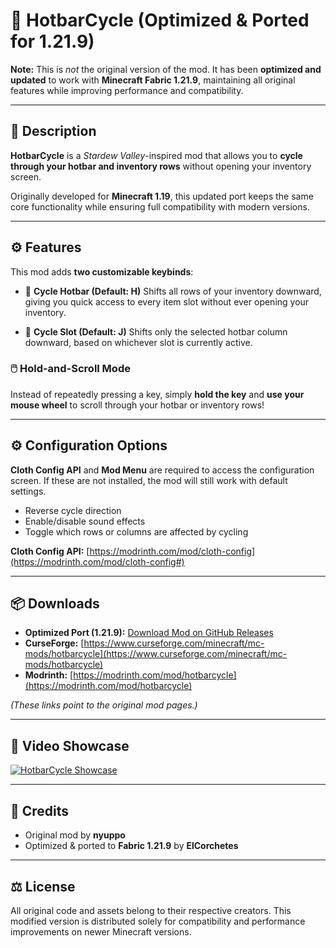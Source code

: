 # 🌾 HotbarCycle (Optimized & Ported for 1.21.9)

**Note:** This is *not* the original version of the mod.
It has been **optimized and updated** to work with **Minecraft Fabric 1.21.9**, maintaining all original features while improving performance and compatibility.

---

## 📜 Description

**HotbarCycle** is a *Stardew Valley*-inspired mod that allows you to **cycle through your hotbar and inventory rows** without opening your inventory screen.

Originally developed for **Minecraft 1.19**, this updated port keeps the same core functionality while ensuring full compatibility with modern versions.

---

## ⚙️ Features

This mod adds **two customizable keybinds**:

* 🔁 **Cycle Hotbar (Default: H)**
  Shifts all rows of your inventory downward, giving you quick access to every item slot without ever opening your inventory.

* 🔄 **Cycle Slot (Default: J)**
  Shifts only the selected hotbar column downward, based on whichever slot is currently active.

### 🖱️ Hold-and-Scroll Mode

Instead of repeatedly pressing a key, simply **hold the key** and **use your mouse wheel** to scroll through your hotbar or inventory rows!

---

## ⚙️ Configuration Options

**Cloth Config API** and **Mod Menu** are required to access the configuration screen.
If these are not installed, the mod will still work with default settings.

* Reverse cycle direction
* Enable/disable sound effects
* Toggle which rows or columns are affected by cycling

**Cloth Config API:** [https://modrinth.com/mod/cloth-config](https://modrinth.com/mod/cloth-config#)

---

## 📦 Downloads

* **Optimized Port (1.21.9):** [Download Mod on GitHub Releases](https://github.com/ElCorchetes/hotbarcycle/releases)
* **CurseForge:** [https://www.curseforge.com/minecraft/mc-mods/hotbarcycle](https://www.curseforge.com/minecraft/mc-mods/hotbarcycle)
* **Modrinth:** [https://modrinth.com/mod/hotbarcycle](https://modrinth.com/mod/hotbarcycle)

*(These links point to the original mod pages.)*

---

## 🎥 Video Showcase

[![HotbarCycle Showcase](https://img.youtube.com/vi/zJixvvbsNpM/mqdefault.jpg)](https://www.youtube.com/watch?v=zJixvvbsNpM)

---

## 🧩 Credits

* Original mod by **nyuppo**
* Optimized & ported to **Fabric 1.21.9** by **ElCorchetes**

---

## ⚖️ License

All original code and assets belong to their respective creators.
This modified version is distributed solely for compatibility and performance improvements on newer Minecraft versions.

